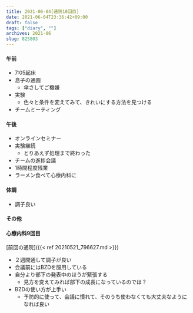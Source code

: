 ```yaml
---
title: 2021-06-04[通院10回目] 
date: 2021-06-04T23:36:42+09:00
draft: false
tags: ["diary", ""]
archives: 2021-06
slug: 825803
---
```

#### 午前
- 7:05起床
- 息子の通園
  - 傘さしてご機嫌
- 実験
  - 色々と条件を変えてみて、きれいにする方法を見つける
- チームミーティング
#### 午後
- オンラインセミナー
- 実験継続
  - とりあえず処理まで終わった
- チームの進捗会議
- 1時間程度残業
- ラーメン食べて心療内科に
#### 体調
- 調子良い
#### その他
#### 心療内科9回目  
[前回の通院]({{< ref 20210521_796627.md >}})
- ２週間通して調子が良い
- 会議前にはBZDを服用している
- 自分より部下の発表中のほうが緊張する
  - 見方を変えてみれば部下の成長になっているのでは？
- BZDの使い方が上手い
  - 予防的に使って、会議に慣れて、そのうち使わなくても大丈夫なようになれば良い

